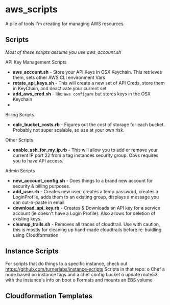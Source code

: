 # aws_scripts

A pile of tools I'm creating for managing AWS resources. 

Scripts
-------
*Most of these scripts assume you use aws_account.sh*

API Key Management Scripts
* **aws_account.sh** - Store your API Keys in OSX Keychain. This retrieves them, sets other AWS CLI environment Vars
* **rotate_api_keys.sh** - This will create a new set of API Creds, store them in KeyChain, and deactivate your current set
* **add_aws_cred.sh** - like ```aws configure``` but stores keys in the OSX Keychain
*


Billing Scripts
* **calc_bucket_costs.rb** - Figures out the cost of storage for each bucket. Probably not super scalable, so use at your own risk.


Other Scripts
* **enable_ssh_for_my_ip.rb** - This will allow you to add or remove your current IP port 22 from a tag instances security group. Obvs requires you to have API access. 

Admin Scripts
* **new_account_config.sh** - Does things to a brand new account for security & billing purposes. 
* **add_user.rb** - Creates new user, creates a temp password, creates a LoginProfile, adds them to an existing group, displays a message you can cut-n-paste in email
* **download_api_key.rb** - Creates & Downloads an API key for a service account (ie doesn't have a Login Profile). Also allows for deletion of existing keys.
* **cleanup_trails.sh** - Removes all traces of cloudtrail. Use with caution, this is mostly for cleaning up hand-made cloudtrails before re-buidling using Cloudformation



Instance Scripts
-----------------

For scripts that do things to a specific instance, check out https://github.com/turnerlabs/instance-scripts
Scripts in that repo:
o Chef a node based on instance tags and a chef config bucket
o update route53 with the instance's info on boot
o Formats and mounts an EBS volume


Cloudformation Templates
------------------------

